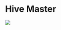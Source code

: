 # Hive Master
<img src="https://github.com/wehard/hive-master/blob/master/assets/hive-master.png?raw=true"/>
